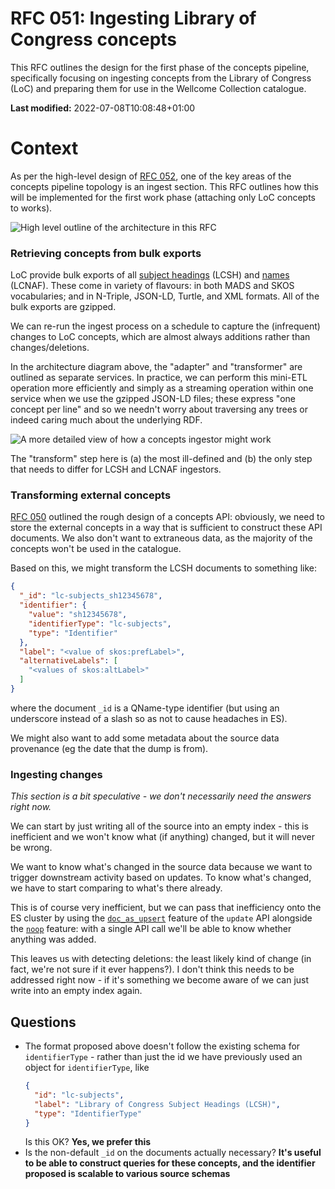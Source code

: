 # RFC 051: Ingesting Library of Congress concepts

This RFC outlines the design for the first phase of the concepts pipeline, specifically focusing on ingesting concepts from the Library of Congress (LoC) and preparing them for use in the Wellcome Collection catalogue.

**Last modified:** 2022-07-08T10:08:48+01:00

# Context

As per the high-level design of [RFC 052](https://github.com/wellcomecollection/docs/pull/83), one of the key areas of the concepts pipeline topology is an ingest section. This RFC outlines how this will be implemented for the first work phase (attaching only LoC concepts to works).

![High level outline of the architecture in this RFC](https://user-images.githubusercontent.com/4429247/177178393-8fd615f1-f178-4a0a-83b2-a1d5ee09634f.png)

### Retrieving concepts from bulk exports
LoC provide bulk exports of all [subject headings](https://id.loc.gov/authorities/subjects.html) (LCSH) and [names](https://id.loc.gov/authorities/names.html) (LCNAF). These come in variety of flavours: in both MADS and SKOS vocabularies; and in N-Triple, JSON-LD, Turtle, and XML formats. All of the bulk exports are gzipped.

We can re-run the ingest process on a schedule to capture the (infrequent) changes to LoC concepts, which are almost always additions rather than changes/deletions. 

In the architecture diagram above, the "adapter" and "transformer" are outlined as separate services. In practice, we can perform this mini-ETL operation more efficiently and simply as a streaming operation within one service when we use the gzipped JSON-LD files; these express "one concept per line" and so we needn't worry about traversing any trees or indeed caring much about the underlying RDF.

![A more detailed view of how a concepts ingestor might work](https://user-images.githubusercontent.com/4429247/177571629-56f7dd7b-9c43-4f38-bb11-aae53ed0c2e6.png)

The "transform" step here is (a) the most ill-defined and (b) the only step that needs to differ for LCSH and LCNAF ingestors.

### Transforming external concepts 

[RFC 050](https://github.com/wellcomecollection/docs/tree/main/rfcs/050-concepts-api) outlined the rough design of a concepts API: obviously, we need to store the external concepts in a way that is sufficient to construct these API documents. We also don't want to extraneous data, as the majority of the concepts won't be used in the catalogue. 

Based on this, we might transform the LCSH documents to something like:

```json
{
  "_id": "lc-subjects_sh12345678",
  "identifier": {
    "value": "sh12345678",
    "identifierType": "lc-subjects",
    "type": "Identifier"
  },
  "label": "<value of skos:prefLabel>",
  "alternativeLabels": [
    "<values of skos:altLabel>"
  ]
}
```

where the document `_id` is a QName-type identifier (but using an underscore instead of a slash so as not to cause headaches in ES).

We might also want to add some metadata about the source data provenance (eg the date that the dump is from).

### Ingesting changes 

_This section is a bit speculative - we don't necessarily need the answers right now._

We can start by just writing all of the source into an empty index - this is inefficient and we won't know what (if anything) changed, but it will never be wrong.

We want to know what's changed in the source data because we want to trigger downstream activity based on updates. To know what's changed, we have to start comparing to what's there already. 

This is of course very inefficient, but we can pass that inefficiency onto the ES cluster by using the [`doc_as_upsert`](https://www.elastic.co/guide/en/elasticsearch/reference/current/docs-update.html#doc_as_upsert) feature of the `update` API alongside the [`noop`](https://www.elastic.co/guide/en/elasticsearch/reference/current/docs-update.html#_detect_noop_updates) feature: with a single API call we'll be able to know whether anything was added.

This leaves us with detecting deletions: the least likely kind of change (in fact, we're not sure if it ever happens?). I don't think this needs to be addressed right now - if it's something we become aware of we can just write into an empty index again.

## Questions

- The format proposed above doesn't follow the existing schema for `identifierType` - rather than just the id we have previously used an object for `identifierType`, like
  ```json
  {
    "id": "lc-subjects",
    "label": "Library of Congress Subject Headings (LCSH)",
    "type": "IdentifierType"
  }
  ```
  Is this OK? **Yes, we prefer this**
- Is the non-default `_id` on the documents actually necessary? **It's useful to be able to construct queries for these concepts, and the identifier proposed is scalable to various source schemas**
